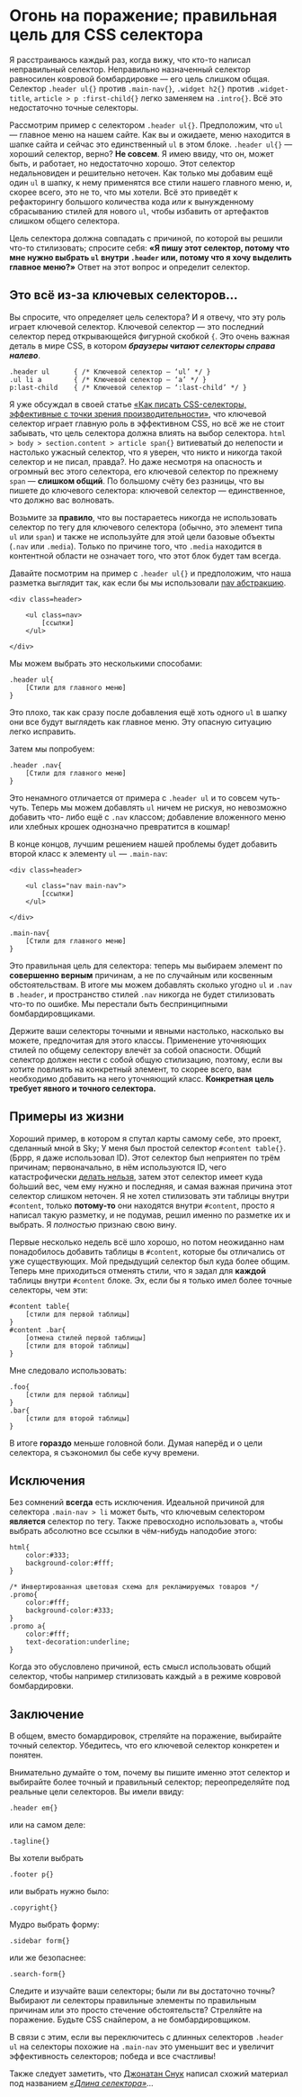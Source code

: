 Огонь на поражение; правильная цель для CSS селектора
==========================================================

Я расстраиваюсь каждый раз, когда вижу, что кто-то написал неправильный
селектор. Неправильно назначенный селектор равносилен ковровой 
бомбардировке — его цель слишком общая. Селектор `.header ul{}`
против `.main-nav{}`, `.widget h2{}` против `.widget-title`, `article > p
:first-child{}` легко заменяем на `.intro{}`. Всё это недостаточно точные
селекторы.

Рассмотрим пример с селектором `.header ul{}`. Предположим, что `ul` — главное
меню на нашем сайте. Как вы и ожидаете, меню находится в шапке сайта и сейчас
это единственный `ul` в этом блоке. `.header ul{}` — хороший селектор,
верно? **Не совсем**. Я имею ввиду, что он, может быть, и работает, но
недостаточно хорошо. Этот селектор недальновиден и решительно неточен. Как
только мы добавим ещё один `ul` в шапку, к нему применятся все стили нашего 
главного меню, и, скорее всего, это не то, что мы хотели. 
Всё это приведёт к рефакторингу большого количества кода *или* к вынужденному 
сбрасыванию стилей для нового `ul`, чтобы избавить от артефактов слишком общего селектора.

Цель селектора должна совпадать с причиной, по которой вы решили что-то
стилизовать; спросите себя: **«Я пишу этот селектор, потому что мне нужно
выбрать `ul` внутри `.header` или, потому что я хочу выделить главное меню?»**
Ответ на этот вопрос и определит селектор.


## Это всё из-за ключевых селекторов… ##

Вы спросите, что определяет цель селектора? И я отвечу, что эту роль
играет ключевой селектор. Ключевой селектор — это последний селектор перед
открывающейся фигурной скобкой `{`. Это очень важная деталь в мире CSS, в
котором ***браузеры читают селекторы справа налево***.

	.header ul      { /* Ключевой селектор — ‘ul’ */ }
	.ul li a        { /* Ключевой селектор — ‘a’ */ }
	p:last-child    { /* Ключевой селектор — ‘:last-child’ */ }

Я уже обсуждал в своей статье [«Как писать CSS-селекторы, эффективные с точки зрения
производительности»][1], что ключевой селектор играет главную
роль в эффективном CSS, но всё же не стоит забывать, что цель селектора должна
влиять на выбор селектора. `html > body > section.content > article span{}`
витиеватый до нелепости и настолько ужасный селектор, что я уверен, что никто
и никогда такой селектор и не писал, правда?. Но даже несмотря на опасность и
огромный вес этого селектора, его ключевой селектор по прежнему `span` — 
**слишком общий**. По большому счёту без разницы, что вы пишете до ключевого
селектора: ключевой селектор — единственное, что должно вас волновать.

Возьмите за **правило**, что вы постараетесь никогда не использовать
селектор по тегу для ключевого селектора (обычно, это элемент типа `ul` или
`span`) и также не используйте для этой цели базовые объекты (`.nav` или
`.media`). Только по причине того, что `.media` находится в контентной области
не означает того, что этот блок будет там всегда.

Давайте посмотрим на пример с `.header ul{}` и предположим, что наша разметка
выглядит так, как если бы мы использовали [nav абстракцию][2].

	<div class=header>
	
		<ul class=nav>
			[ссылки]
		</ul>
	
	</div>

Мы можем выбрать это несколькими способами:

	.header ul{
		[Стили для главного меню]
	}

Это плохо, так как сразу после добавления ещё хоть одного `ul` в шапку они
все будут выглядеть как главное меню. Эту опасную ситуацию легко исправить.

Затем мы попробуем:

	.header .nav{
		[Стили для главного меню]
	}

Это ненамного отличается от примера с `.header ul` и то совсем чуть-чуть.
Теперь мы можем добавлять `ul` ничем не рискуя, но невозможно добавить что-
либо ещё с `.nav` классом; добавление вложенного меню или хлебных крошек
однозначно превратится в кошмар!

В конце концов, лучшим решением нашей проблемы будет добавить второй класс к
элементу `ul` — `.main-nav`:

	<div class=header>
	
		<ul class="nav main-nav">
			[ссылки]
		</ul>
	
	</div>
	
	.main-nav{
		[Стили для главного меню]
	}

Это правильная цель для селектора: теперь мы выбираем элемент по **совершенно
верным** причинам, а не по случайным или косвенным обстоятельствам. В итоге
мы можем добавлять сколько угодно `ul` и `.nav` в `.header`, и пространство
стилей `.nav` никогда не будет стилизовать что-то по ошибке. Мы перестали быть
беспринципными бомбардировщиками.

Держите ваши селекторы точными и явными настолько, насколько вы можете,
предпочитая для этого классы. Применение уточняющих стилей по общему селектору
влечёт за собой опасности. Общий селектор должен нести с собой общую
стилизацию, поэтому, если вы хотите повлиять на конкретный элемент, то скорее
всего, вам необходимо добавить на него уточняющий класс. **Конкретная цель
требует явного и точного селектора.**


## Примеры из жизни ##

Хороший пример, в котором я спутал карты самому себе, это проект, сделанный
мной в Sky; У меня был простой селектор `#content table{}`. (Бррр, я даже
использовал ID). Этот селектор был неприятен по трём причинам; первоначально, в
нём используются ID, чего катастрофически [делать нельзя][3], затем этот
селектор имеет куда бо́льший вес, чем ему нужно и последняя, и самая важная
причина этот селектор слишком неточен. Я не хотел стилизовать эти таблицы
внутри `#content`, только **потому-то** они находятся внутри `#content`,
просто я написал такую разметку, и не подумав, решил именно по разметке их и
выбрать. Я *полностью* признаю свою вину.

Первые несколько недель всё шло хорошо, но потом неожиданно нам понадобилось
добавить таблицы в `#content`, которые бы отличались от уже существующих. Мой
предыдущий селектор был куда более общим. Теперь мне приходиться отменять
стили, что я задал для **каждой** таблицы внутри `#content` блоке. Эх, если бы
я только имел более точные селекторы, чем эти:

	#content table{
		[стили для первой таблицы]
	}
	#content .bar{
		[отмена стилей первой таблицы]
		[стили для второй таблицы]
	}

Мне следовало использовать:

	.foo{
		[стили для первой таблицы]
	}
	.bar{
		[стили для второй таблицы]
	}

В итоге **гораздо** меньше головной боли. Думая наперёд и о цели селектора, я
съэкономил бы себе кучу времени.

## Исключения ##

Без сомнений **всегда** есть исключения. Идеальной причиной для селектора
`.main-nav > li` может быть, что ключевым селектором **является** селектор по
тегу. Также превосходно использовать `a`, чтобы выбрать абсолютно все ссылки в
чём-нибудь наподобие этого:

	html{
		color:#333;
		background-color:#fff;
	}

	/* Инвертированная цветовая схема для рекламируемых товаров */
	.promo{
		color:#fff;
		background-color:#333;
	}
	.promo a{
		color:#fff;
		text-decoration:underline;
	}

Когда это обусловлено причиной, есть смысл использовать общий селектор, чтобы
например стилизовать каждый `а` в режиме ковровой бомбардировки.


## Заключение ##

В общем, вместо бомардировок, стреляйте на поражение, выбирайте точный
селектор. Убедитесь, что его ключевой селектор конкретен и понятен.

Внимательно думайте о том, почему вы пишите именно этот селектор и выбирайте
более точный и правильный селектор; переопределяйте под реальные цели
селекторов. Вы имели ввиду:

	.header em{}

или на самом деле:

	.tagline{}

Вы хотели выбрать

	.footer p{}

или выбрать нужно было:

	.copyright{}

Мудро выбрать форму:

	.sidebar form{}

или же безопаснее:

	.search-form{}

Следите и изучайте ваши селекторы; были ли вы достаточно точны? Выбирают ли
селекторы правильные элементы по правильным причинам или это просто стечение
обстоятельств? Стреляйте на поражение. Будьте CSS снайпером, а не
бомбардировщиком.

В связи с этим, если вы переключитесь с длинных селекторов `.header ul` на
селекторы похожие на `.main-nav` это уменьшит вес и увеличит эффективность
селекторов; победа и все счастливы!

Также следует заметить, что [Джонатан Снук][4] написал схожий материал под
названием [*«Длина селектора»*][5]…

[1]: http://csswizardry.com/2011/09/writing-efficient-css-selectors/ "Writing efficient CSS selectors"
[2]: http://csswizardry.com/2011/09/the-nav-abstraction/ "The ‘nav’ abstraction"
[3]: http://csswizardry.com/2011/09/when-using-ids-can-be-a-pain-in-the-class/ "When using IDs can be a pain in the class.."
[4]: https://twitter.com/snookca "@snookca"
[5]: http://smacss.com/book/applicability "Depth of Applicability"
